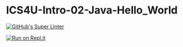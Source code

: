 # ICS4U-Intro-02-Java-Hello_World

[![GitHub's Super Linter](https://github.com/<cameron-teed>/<ICS4U-Intro-02-Java-Hello_World>/workflows/GitHub's%20Super%20Linter/badge.svg)](https://github.com/<cameron-teed>/<ICS4U-Intro-02-Java-Hello_World>/actions)



[![Run on Repl.it](https://repl.it/badge/github/<cameron-teed>/<ICS4U-Intro-02-Java-Hello_World>)](https://repl.it/github/<cameron-teed>/<ICS4U-Intro-02-Java-Hello_World>)
